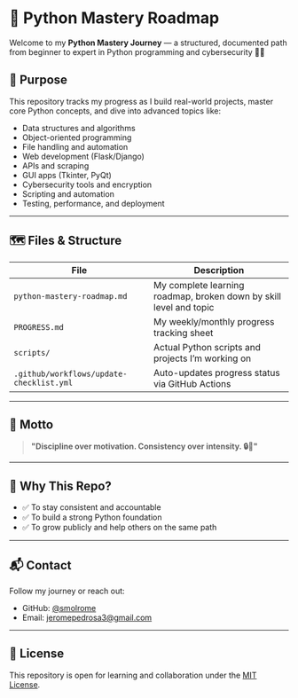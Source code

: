 # 🐍 Python Mastery Roadmap

Welcome to my **Python Mastery Journey** — a structured, documented path from beginner to expert in Python programming and cybersecurity 🧠🔐

## 📌 Purpose

This repository tracks my progress as I build real-world projects, master core Python concepts, and dive into advanced topics like:

- Data structures and algorithms
- Object-oriented programming
- File handling and automation
- Web development (Flask/Django)
- APIs and scraping
- GUI apps (Tkinter, PyQt)
- Cybersecurity tools and encryption
- Scripting and automation
- Testing, performance, and deployment

---

## 🗺️ Files & Structure

| File | Description |
|------|-------------|
| `python-mastery-roadmap.md` | My complete learning roadmap, broken down by skill level and topic |
| `PROGRESS.md` | My weekly/monthly progress tracking sheet |
| `scripts/` | Actual Python scripts and projects I’m working on |
| `.github/workflows/update-checklist.yml` | Auto-updates progress status via GitHub Actions |

---

## 🔁 Motto

> **"Discipline over motivation. Consistency over intensity. 🔒📆"**

---

## 🧠 Why This Repo?

- ✅ To stay consistent and accountable
- ✅ To build a strong Python foundation
- ✅ To grow publicly and help others on the same path

---

## 📬 Contact

Follow my journey or reach out:

- GitHub: [@smolrome](https://github.com/smolrome)
- Email: jeromepedrosa3@gmail.com

---

## 📝 License

This repository is open for learning and collaboration under the [MIT License](LICENSE).

